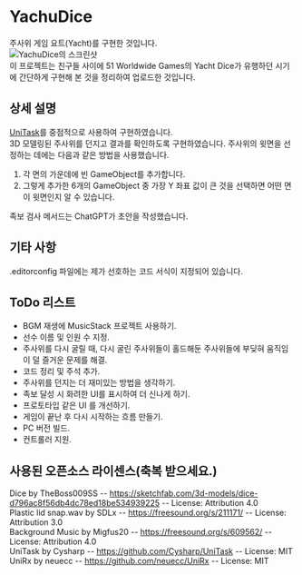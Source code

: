 # YachuDice
주사위 게임 요트(Yacht)를 구현한 것입니다.\
<img src="./img/myImg.png" alt="YachuDice의 스크린샷" style="witdh:60%; height:auto;">\
이 프로젝트는 친구들 사이에 51 Worldwide Games의 Yacht Dice가 유행하던 시기에 간단하게 구현해 본 것을 정리하여 업로드한 것입니다.

## 상세 설명
[UniTask](https://github.com/Cysharp/UniTask)를 중점적으로 사용하여 구현하였습니다.\
3D 모델링된 주사위를 던지고 결과를 확인하도록 구현하였습니다.
주사위의 윗면을 선정하는 데에는 다음과 같은 방법을 사용했습니다.
 1. 각 면의 가운데에 빈 GameObject를 추가합니다.
 2. 그렇게 추가한 6개의 GameObject 중 가장 Y 좌표 값이 큰 것을 선택하면 어떤 면이 윗면인지 알 수 있습니다.
 
족보 검사 메서드는 ChatGPT가 초안을 작성했습니다.

## 기타 사항
.editorconfig 파일에는 제가 선호하는 코드 서식이 지정되어 있습니다.

## ToDo 리스트
 - BGM 재생에 MusicStack 프로젝트 사용하기.
 - 선수 이름 및 인원 수 지정.
 - 주사위를 다시 굴릴 때, 다시 굴린 주사위들이 홀드해둔 주사위들에 부딪혀 움직임이 덜 즐거운 문제를 해결.
 - 코드 정리 및 주석 추가.
 - 주사위를 던지는 더 재미있는 방법을 생각하기.
 - 족보 달성 시 화려한 UI를 표시하여 더 신나게 하기.
 - 프로토타입 같은 UI 를 개선하기.
 - 게임이 끝난 후 다시 시작하는 흐름 만들기.
 - PC 버전 빌드.
 - 컨트롤러 지원.

## 사용된 오픈소스 라이센스(축복 받으세요.)
Dice by TheBoss009SS -- https://sketchfab.com/3d-models/dice-d796ac8f56db4dc78ed18be534939225 -- License: Attribution 4.0  
Plastic lid snap.wav by SDLx -- https://freesound.org/s/211171/ -- License: Attribution 3.0  
Background Music by Migfus20 -- https://freesound.org/s/609562/ -- License: Attribution 4.0  
UniTask by Cysharp -- https://github.com/Cysharp/UniTask -- License: MIT  
UniRx by neuecc -- https://github.com/neuecc/UniRx -- License: MIT  